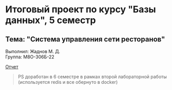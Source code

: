 # Итоговый проект по курсу "Базы данных", 5 семестр

## Тема: "Система управления сети ресторанов"

Выполнил: Жаднов М. Д.  
Группа: М8О-306Б-22  

[Отчет](https://docs.google.com/document/d/1UKYHy6fSff8bvyj-hZWoP2FytbIw8ewMMi3ZQZFEFf8/edit?tab=t.0)

> PS доработан в 6 семестре в рамках второй лабораторной работы (используется redis и все обернуто в docker)
